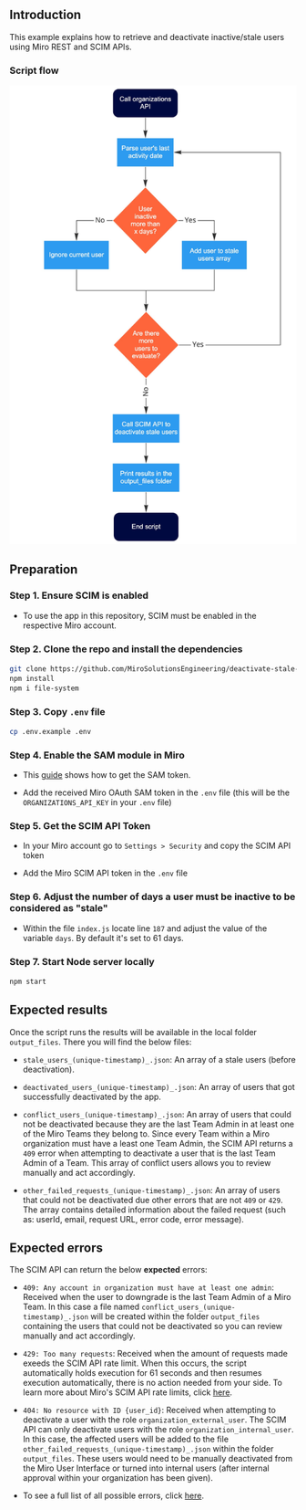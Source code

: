 ## Introduction

This example explains how to retrieve and deactivate inactive/stale users using Miro REST and SCIM APIs.

### Script flow

<img src="images/script_flow.jpg" alt="Script data flow" />
 
## Preparation

### Step 1. Ensure SCIM is enabled

- To use the app in this repository, SCIM must be enabled in the respective Miro account.

### Step 2. Clone the repo and install the dependencies

```bash
git clone https://github.com/MiroSolutionsEngineering/deactivate-stale-users.git
npm install
npm i file-system
```

### Step 3. Copy `.env` file

```bash
cp .env.example .env
```

### Step 4. Enable the SAM module in Miro

- This [guide](https://help.miro.com/hc/en-us/articles/4403963598226-Software-asset-management-with-Productiv) shows how to get the SAM token.

- Add the received Miro OAuth SAM token in the `.env` file (this will be the `ORGANIZATIONS_API_KEY` in your `.env` file)

### Step 5. Get the SCIM API Token

- In your Miro account go to `Settings > Security` and copy the SCIM API token

- Add the Miro SCIM API token in the `.env` file


### Step 6. Adjust the number of days a user must be inactive to be considered as "stale"

- Within the file `index.js` locate line `187` and adjust the value of the variable `days`. By default it's set to 61 days.


### Step 7. Start Node server locally

```bash
npm start
```

## Expected results

Once the script runs the results will be available in the local folder `output_files`. There you will find the below files:

- `stale_users_(unique-timestamp)_.json`: An array of a stale users (before deactivation).

- `deactivated_users_(unique-timestamp)_.json`: An array of users that got successfully deactivated by the app.

- `conflict_users_(unique-timestamp)_.json`: An array of users that could not be deactivated because they are the last Team Admin in at least one of the Miro Teams they belong to. Since every Team within a Miro organization must have a least one Team Admin, the SCIM API returns a `409` error when attempting to deactivate a user that is the last Team Admin of a Team. This array of conflict users allows you to review manually and act accordingly.

- `other_failed_requests_(unique-timestamp)_.json`: An array of users that could not be deactivated due other errors that are not `409` or `429`. The array contains detailed information about the failed request (such as: userId, email, request URL, error code, error message).

## Expected errors

The SCIM API can return the below **expected** errors:

- `409: Any account in organization must have at least one admin`: Received when the user to downgrade is the last Team Admin of a Miro Team. In this case a file named `conflict_users_(unique-timestamp)_.json` will be created within the folder `output_files` containing the users that could not be deactivated so you can review manually and act accordingly. 

- `429: Too many requests`: Received when the amount of requests made exeeds the SCIM API rate limit. When this occurs, the script automatically holds execution for 61 seconds and then resumes execution automatically, there is no action needed from your side. To learn more about Miro's SCIM API rate limits, click [here](https://developers.miro.com/docs/scim-rate-limits).

- `404: No resource with ID {user_id}`: Received when attempting to deactivate a user with the role `organization_external_user`. The SCIM API can only deactivate users with the role `organization_internal_user`. In this case, the affected users will be added to the file `other_failed_requests_(unique-timestamp)_.json` within the folder `output_files`. These users would need to be manually deactivated from the Miro User Interface or turned into internal users (after internal approval within your organization has been given).

- To see a full list of all possible errors, click [here](https://developers.miro.com/docs/scim-errors).
